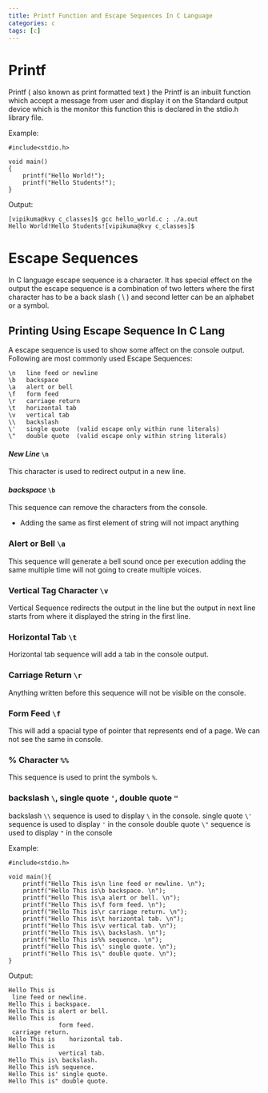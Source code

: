 ```yaml
---
title: Printf Function and Escape Sequences In C Language
categories: c
tags: [c]
---
```


# Printf

Printf ( also known as print formatted text ) the Printf is an inbuilt function which accept a message from user and display it on the Standard output device which is the monitor this function this is declared in the stdio.h library file.

Example:

```
#include<stdio.h>

void main()
{
    printf("Hello World!");
    printf("Hello Students!");
}
```

Output:
```
[vipikuma@kvy c_classes]$ gcc hello_world.c ; ./a.out
Hello World!Hello Students![vipikuma@kvy c_classes]$
```

# Escape Sequences

In C language escape sequence is a character. It has special effect on the output the escape sequence is a combination of two letters where the first character has to be a back slash ( \ ) and second letter can be an alphabet or a symbol. 


## Printing Using Escape Sequence In C Lang

A escape sequence is used to show some affect on the console output.
Following are most commonly used Escape Sequences:

```
\n   line feed or newline
\b   backspace
\a   alert or bell
\f   form feed
\r   carriage return
\t   horizontal tab
\v   vertical tab
\\   backslash
\'   single quote  (valid escape only within rune literals)
\"   double quote  (valid escape only within string literals)
```

#### *New Line* `\n`
This character is used to redirect output in a new line.


#### *backspace* `\b`

This sequence can remove the characters from the console.
* Adding the same as first element of string will not impact anything


### Alert or Bell `\a`

This sequence will generate a bell sound once per execution adding the same multiple time will not going to create multiple voices.


### Vertical Tag Character `\v`

Vertical Sequence redirects the output in the line but the output in next line starts from where it displayed the string in the first line.


### Horizontal Tab `\t`

Horizontal tab sequence will add a tab in the console output.


### Carriage Return `\r`

Anything written before this sequence will not be visible on the console.


### Form Feed `\f`

This will add a spacial type of pointer that represents end of a page.
We can not see the same in console.

### % Character `%%`

This sequence is used to print the symbols `%`.


### backslash `\`, single quote `'`, double quote `"`

backslash `\\` sequence is used to display `\` in the console.
single quote `\'` sequence is used to display `'` in the console
double quote `\"` sequence is used to display `"` in the console

Example:

```
#include<stdio.h>

void main(){
    printf("Hello This is\n line feed or newline. \n");
    printf("Hello This is\b backspace. \n");
    printf("Hello This is\a alert or bell. \n");
    printf("Hello This is\f form feed. \n");
    printf("Hello This is\r carriage return. \n");
    printf("Hello This is\t horizontal tab. \n");
    printf("Hello This is\v vertical tab. \n");
    printf("Hello This is\\ backslash. \n");
    printf("Hello This is%% sequence. \n");
    printf("Hello This is\' single quote. \n");
    printf("Hello This is\" double quote. \n");
}
```

Output:
```
Hello This is
 line feed or newline. 
Hello This i backspace. 
Hello This is alert or bell. 
Hello This is
              form feed. 
 carriage return. 
Hello This is	 horizontal tab. 
Hello This is
              vertical tab. 
Hello This is\ backslash. 
Hello This is% sequence. 
Hello This is' single quote. 
Hello This is" double quote. 
```

